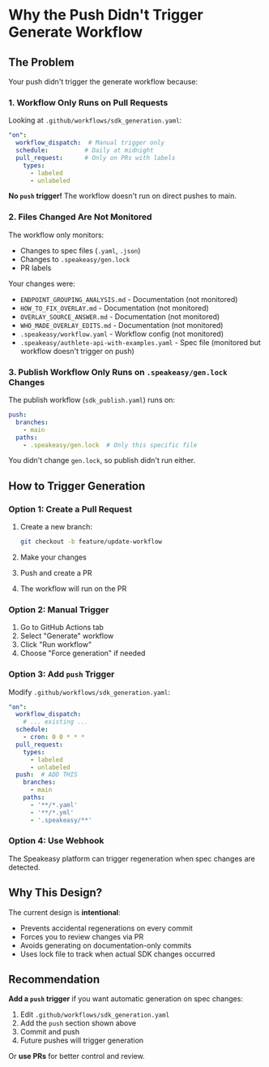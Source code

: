 # Why the Push Didn't Trigger Generate Workflow

## The Problem

Your push didn't trigger the generate workflow because:

### 1. **Workflow Only Runs on Pull Requests**

Looking at `.github/workflows/sdk_generation.yaml`:

```yaml
"on":
  workflow_dispatch:  # Manual trigger only
  schedule:          # Daily at midnight
  pull_request:      # Only on PRs with labels
    types:
      - labeled
      - unlabeled
```

**No `push` trigger!** The workflow doesn't run on direct pushes to main.

### 2. **Files Changed Are Not Monitored**

The workflow only monitors:
- Changes to spec files (`.yaml`, `.json`)
- Changes to `.speakeasy/gen.lock`
- PR labels

Your changes were:
- `ENDPOINT_GROUPING_ANALYSIS.md` - Documentation (not monitored)
- `HOW_TO_FIX_OVERLAY.md` - Documentation (not monitored)
- `OVERLAY_SOURCE_ANSWER.md` - Documentation (not monitored)
- `WHO_MADE_OVERLAY_EDITS.md` - Documentation (not monitored)
- `.speakeasy/workflow.yaml` - Workflow config (not monitored)
- `.speakeasy/authlete-api-with-examples.yaml` - Spec file (monitored but workflow doesn't trigger on push)

### 3. **Publish Workflow Only Runs on `.speakeasy/gen.lock` Changes**

The publish workflow (`sdk_publish.yaml`) runs on:
```yaml
push:
  branches:
    - main
  paths:
    - .speakeasy/gen.lock  # Only this specific file
```

You didn't change `gen.lock`, so publish didn't run either.

## How to Trigger Generation

### Option 1: Create a Pull Request

1. Create a new branch:
   ```bash
   git checkout -b feature/update-workflow
   ```

2. Make your changes

3. Push and create a PR

4. The workflow will run on the PR

### Option 2: Manual Trigger

1. Go to GitHub Actions tab
2. Select "Generate" workflow
3. Click "Run workflow"
4. Choose "Force generation" if needed

### Option 3: Add `push` Trigger

Modify `.github/workflows/sdk_generation.yaml`:

```yaml
"on":
  workflow_dispatch:
    # ... existing ...
  schedule:
    - cron: 0 0 * * *
  pull_request:
    types:
      - labeled
      - unlabeled
  push:  # ADD THIS
    branches:
      - main
    paths:
      - '**/*.yaml'
      - '**/*.yml'
      - '.speakeasy/**'
```

### Option 4: Use Webhook

The Speakeasy platform can trigger regeneration when spec changes are detected.

## Why This Design?

The current design is **intentional**:
- Prevents accidental regenerations on every commit
- Forces you to review changes via PR
- Avoids generating on documentation-only commits
- Uses lock file to track when actual SDK changes occurred

## Recommendation

**Add a `push` trigger** if you want automatic generation on spec changes:

1. Edit `.github/workflows/sdk_generation.yaml`
2. Add the `push` section shown above
3. Commit and push
4. Future pushes will trigger generation

Or **use PRs** for better control and review.

